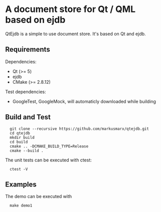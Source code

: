 # A document store for Qt / QML based on ejdb

QtEjdb is a simple to use document store. It's based on Qt and ejdb.

## Requirements

Dependencies:

  - Qt (>= 5)
  - ejdb
  - CMake (>= 2.8.12)

Test dependencies:

  - GoogleTest, GoogleMock, will automaticly downloaded while building

## Build and Test

```
  git clone --recursive https://github.com/markusmarx/qtejdb.git
  cd qtejdb
  mkdir build
  cd build
  cmake .. -DCMAKE_BUILD_TYPE=Release
  cmake --build .
```

The unit tests can be executed with ctest:

```
  ctest -V
```

## Examples

The demo can be executed with
```
  make demo1
```
